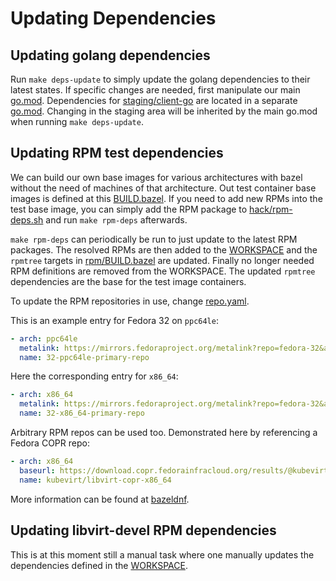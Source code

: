 # Updating Dependencies

## Updating golang dependencies

Run `make deps-update` to simply update the golang dependencies to their latest
states. If specific changes are needed, first manipulate our main
[go.mod](go.mod). Dependencies for
[staging/client-go](staging/src/kubevirt.io/client-go) are located in a
separate [go.mod](staging/src/kubevirt.io/client-go/go.mod). Changing in the
staging area will be inherited by the main go.mod when running `make
deps-update`.

## Updating RPM test dependencies

We can build our own base images for various architectures with bazel without
the need of machines of that architecture. Out test container base images is
defined at this [BUILD.bazel](images/BUILD.bazel). If you need to add new RPMs
into the  test base image, you can simply add the RPM package to
[hack/rpm-deps.sh](hack/rpm-deps.sh) and run `make rpm-deps` afterwards.

`make rpm-deps` can periodically be run to just update to the latest RPM
packages. The resolved RPMs are then added to the [WORKSPACE](WORKSPACE) and
the `rpmtree` targets in [rpm/BUILD.bazel](rpm/BUILD.bazel) are updated.
Finally no longer needed RPM definitions are removed from the WORKSPACE.  The
updated `rpmtree` dependencies are the base for the test image containers.

To update the RPM repositories in use, change [repo.yaml](repo.yaml).

This is an example entry for Fedora 32 on `ppc64le`:

```yaml
- arch: ppc64le
  metalink: https://mirrors.fedoraproject.org/metalink?repo=fedora-32&arch=ppc64le
  name: 32-ppc64le-primary-repo
```

Here the corresponding entry for `x86_64`:

```yaml
- arch: x86_64
  metalink: https://mirrors.fedoraproject.org/metalink?repo=fedora-32&arch=x86_64
  name: 32-x86_64-primary-repo
```

Arbitrary RPM repos can be used too. Demonstrated here by referencing a Fedora
COPR repo:

```yaml
- arch: x86_64
  baseurl: https://download.copr.fedorainfracloud.org/results/@kubevirt/libvirt-6.6.0-8.el8/fedora-32-x86_64/
  name: kubevirt/libvirt-copr-x86_64
```

More information can be found at [bazeldnf](https://github.com/rmohr/bazeldnf). 

## Updating libvirt-devel RPM dependencies

This is at this moment still a manual task where one manually updates the
dependencies defined in the [WORKSPACE](WORKSPACE).
